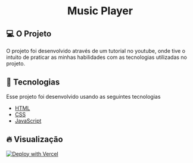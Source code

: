<h1 align="center">
Music Player
</h1>

## 💻 O Projeto

O projeto foi desenvolvido através de um tutorial no youtube, onde tive o intuito de praticar as minhas habilidades com as tecnologias utilizadas no projeto.


## 🧪 Tecnologias 
 
Esse projeto foi desenvolvido usando as seguintes tecnologias


- [HTML](https://developer.mozilla.org/pt-BR/docs/Web/HTML)
- [CSS](https://developer.mozilla.org/pt-BR/docs/Web/CSS)
- [JavaScript](https://developer.mozilla.org/pt-BR/docs/Web/JavaScript)

## 🔥 Visualização

[![Deploy with Vercel](https://vercel.com/button)](https://kaleidoscopic-peony-9703da.netlify.app)
